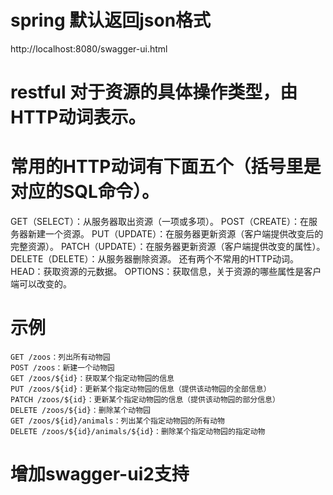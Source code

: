 # spring 默认返回json格式
  http://localhost:8080/swagger-ui.html

# restful 对于资源的具体操作类型，由HTTP动词表示。
# 常用的HTTP动词有下面五个（括号里是对应的SQL命令）。
  GET（SELECT）：从服务器取出资源（一项或多项）。
  POST（CREATE）：在服务器新建一个资源。
  PUT（UPDATE）：在服务器更新资源（客户端提供改变后的完整资源）。
  PATCH（UPDATE）：在服务器更新资源（客户端提供改变的属性）。
  DELETE（DELETE）：从服务器删除资源。
  还有两个不常用的HTTP动词。
  HEAD：获取资源的元数据。
  OPTIONS：获取信息，关于资源的哪些属性是客户端可以改变的。
  # 示例
    GET /zoos：列出所有动物园
    POST /zoos：新建一个动物园
    GET /zoos/${id}：获取某个指定动物园的信息
    PUT /zoos/${id}：更新某个指定动物园的信息（提供该动物园的全部信息）
    PATCH /zoos/${id}：更新某个指定动物园的信息（提供该动物园的部分信息）
    DELETE /zoos/${id}：删除某个动物园
    GET /zoos/${id}/animals：列出某个指定动物园的所有动物
    DELETE /zoos/${id}/animals/${id}：删除某个指定动物园的指定动物

# 增加swagger-ui2支持
